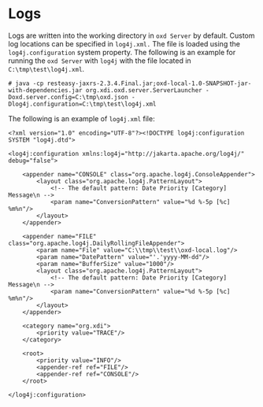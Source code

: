 # Logs

Logs are written into the working directory in `oxd Server` by default. 
Custom log locations can be specified in `log4j.xml.` The file is 
loaded using the `log4j.configuration` system property. The following 
is an example for running the `oxd Server` with `log4j` with the file 
located in `C:\tmp\test\log4j.xml`.

```
# java -cp resteasy-jaxrs-2.3.4.Final.jar;oxd-local-1.0-SNAPSHOT-jar-with-dependencies.jar org.xdi.oxd.server.ServerLauncher -Doxd.server.config=C:\tmp\oxd.json -Dlog4j.configuration=C:\tmp\test\log4j.xml
```

The following is an example of `log4j.xml` file:

```
<?xml version="1.0" encoding="UTF-8"?><!DOCTYPE log4j:configuration SYSTEM "log4j.dtd">
 
<log4j:configuration xmlns:log4j="http://jakarta.apache.org/log4j/" debug="false">
 
    <appender name="CONSOLE" class="org.apache.log4j.ConsoleAppender">
        <layout class="org.apache.log4j.PatternLayout">
            <!-- The default pattern: Date Priority [Category] Message\n -->
            <param name="ConversionPattern" value="%d %-5p [%c] %m%n"/>
        </layout>
    </appender>
 
    <appender name="FILE" class="org.apache.log4j.DailyRollingFileAppender">
        <param name="File" value="C:\\tmp\\test\\oxd-local.log"/>
        <param name="DatePattern" value="'.'yyyy-MM-dd"/>
        <param name="BufferSize" value="1000"/>
        <layout class="org.apache.log4j.PatternLayout">
            <!-- The default pattern: Date Priority [Category] Message\n -->
            <param name="ConversionPattern" value="%d %-5p [%c] %m%n"/>
        </layout>
    </appender>
 
    <category name="org.xdi">
        <priority value="TRACE"/>
    </category>
 
    <root>
        <priority value="INFO"/>
        <appender-ref ref="FILE"/>
        <appender-ref ref="CONSOLE"/>
    </root>
 
</log4j:configuration>
```
